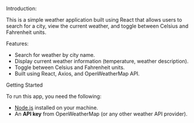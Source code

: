 Introduction:

This is a simple weather application built using React that allows users to search for a city, view the current weather, and toggle between Celsius and Fahrenheit units.

Features:

- Search for weather by city name.
- Display current weather information (temperature, weather description).
- Toggle between Celsius and Fahrenheit units.
- Built using React, Axios, and OpenWeatherMap API.

Getting Started

To run this app, you need the following:

- [Node.js](https://nodejs.org/) installed on your machine.
- An **API key** from OpenWeatherMap (or any other weather API provider).
